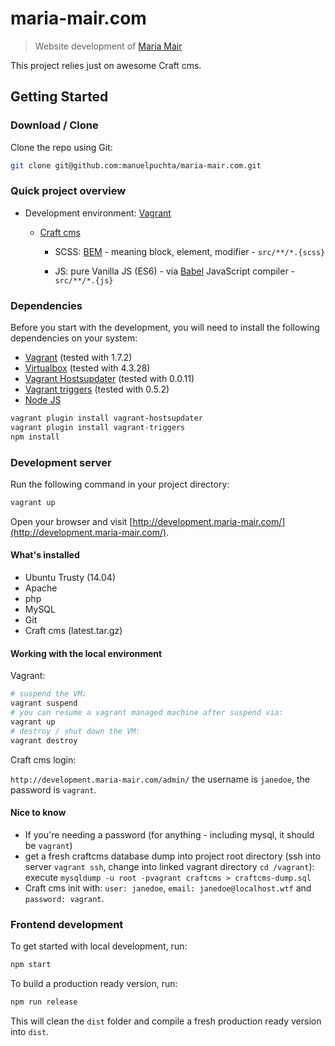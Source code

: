 # maria-mair.com

> Website development of [Maria Mair](https://maria-mair.com/)

This project relies just on awesome Craft cms.

## Getting Started

### Download / Clone

Clone the repo using Git:

```bash
git clone git@github.com:manuelpuchta/maria-mair.com.git
```

### Quick project overview

* Development environment: [Vagrant](http://www.vagrantup.com)

  * [Craft cms](https://craftcms.com/)

    * SCSS: [BEM](http://csswizardry.com/2013/01/mindbemding-getting-your-head-round-bem-syntax/) - meaning block, element, modifier - `src/**/*.{scss}`

    * JS: pure Vanilla JS (ES6) - via [Babel](https://babeljs.io/) JavaScript compiler  - `src/**/*.{js}`

### Dependencies

Before you start with the development, you will need to install the following dependencies on your system:

- [Vagrant](http://www.vagrantup.com/downloads.html) (tested with 1.7.2)
- [Virtualbox](https://www.virtualbox.org/wiki/Downloads) (tested with 4.3.28)
- [Vagrant Hostsupdater](https://github.com/cogitatio/vagrant-hostsupdater) (tested with 0.0.11)
- [Vagrant triggers](https://github.com/emyl/vagrant-triggers) (tested with 0.5.2)
- [Node JS](http://nodejs.org)

```bash
vagrant plugin install vagrant-hostsupdater
vagrant plugin install vagrant-triggers
npm install
```

### Development server

Run the following command in your project directory:

```bash
vagrant up
```

Open your browser and visit [http://development.maria-mair.com/](http://development.maria-mair.com/).

#### What's installed

+ Ubuntu Trusty (14.04)
+ Apache
+ php
+ MySQL
+ Git
+ Craft cms (latest.tar.gz)

#### Working with the local environment

Vagrant:

```bash
# suspend the VM:
vagrant suspend
# you can resume a vagrant managed machine after suspend via:
vagrant up
# destroy / shut down the VM:
vagrant destroy
```

Craft cms login:

`http://development.maria-mair.com/admin/` the username is `janedoe`, the password is `vagrant`.

#### Nice to know

* If you're needing a password (for anything - including mysql, it should be `vagrant`)
* get a fresh craftcms database dump into project root directory (ssh into server `vagrant ssh`, change into linked vagrant directory `cd /vagrant`): execute `mysqldump -u root -pvagrant craftcms > craftcms-dump.sql`
* Craft cms init with: `user: janedoe`, `email: janedoe@localhost.wtf` and `password: vagrant`.

### Frontend development

To get started with local development, run:

```bash
npm start
```

To build a production ready version, run:

```bash
npm run release
```

This will clean the `dist` folder and compile a fresh production ready version into `dist`.
